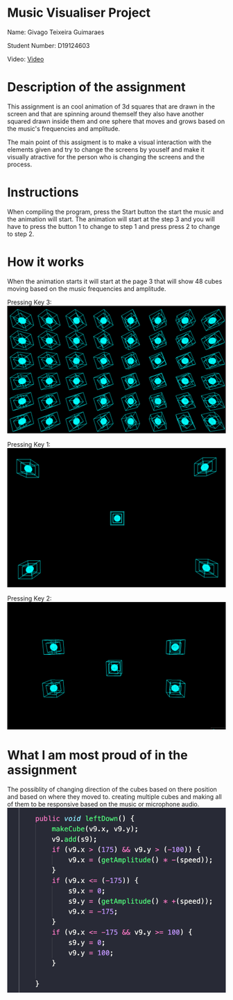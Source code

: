 # Music Visualiser Project

Name: Givago Teixeira Guimaraes

Student Number: D19124603

Video: [Video](https://youtu.be/GmTVj-t-xfI)

# Description of the assignment

This assignment is an cool animation of 3d squares that are drawn in the screen and that are spinning around themself they also have another squared drawn inside them and one sphere that moves and grows based on the music's frequencies and amplitude.

The main point of this assigment is to make a visual interaction with the elements given and try to change the screens by youself and make it visually atractive for the person who is changing the screens and the process.

# Instructions

When compiling the program, press the Start button the start the music and the animation will start.
The animation will start at the step 3 and you will have to press the button 1 to change to step 1 and press press 2 to change to step 2.

# How it works

When the animation starts it will start at the page 3 that will show 48 cubes moving based on the music frequencies and amplitude.

Pressing Key 3:
![Page 3](images/page3.png)

Pressing Key 1:
![Page 1](images/page1.png)

Pressing Key 2:
![Page2](images/page2.png)

# What I am most proud of in the assignment

The possiblity of changing direction of the cubes based on there position and based on where they moved to. creating multiple cubes and making all of them to be responsive based on the music or microphone audio.
![Code showing the change direction](images/code.png)
